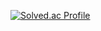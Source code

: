 [![Solved.ac Profile](http://mazassumnida.wtf/api/v2/generate_badge?boj=vega)](https://solved.ac/vega/)
